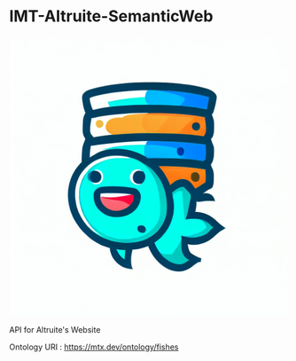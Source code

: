 # IMT-Altruite-SemanticWeb

![alt text](src/img/logo.jpg "Logo")

API for Altruite's Website

Ontology URI : https://mtx.dev/ontology/fishes

